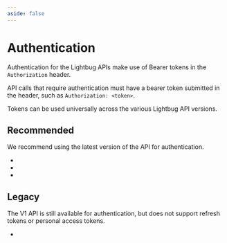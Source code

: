 ```yaml
---
aside: false
---
```


# Authentication

Authentication for the Lightbug APIs make use of Bearer tokens in the `Authorization` header.

API calls that require authentication must have a bearer token submitted in the header, such as `Authorization: <token>`.

Tokens can be used universally across the various Lightbug API versions.

## Recommended

We recommend using the latest version of the API for authentication.

 - <OAOperationLink method="POST" href="/apis/v2/post-users-login" title="/v2/users/login - Username &amp; Password login (preferred)"/>
 - <OAOperationLink method="POST" href="/apis/v2/post-users-refreshToken" title="/v2/users/refreshToken - Optionally refresh a login token"/>
 - <OAOperationLink method="POST" href="/apis/v2/post-users-personalAccessTokens" title="/v2/users/personalAccessTokens - Generate a personal access token (longer life)"/>

## Legacy

The V1 API is still available for authentication, but does not support refresh tokens or personal access tokens.

 - <OAOperationLink method="POST" href="/apis/v1/post-users-login" title="/api/users/login - Username &amp; Password login"/>

